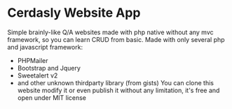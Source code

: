 # Cerdasly Website App
Simple brainly-like Q/A websites made with php native without any mvc framework, so you can learn CRUD from basic.
Made with only several php and javascript framework:
* PHPMailer
* Bootstrap and Jquery
* Sweetalert v2
* and other unknown thirdparty library (from gists)
You can clone this website modify it or even publish it without any limitation, it's free and open under MIT license
